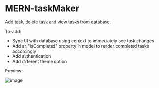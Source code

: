 # MERN-taskMaker
Add task, delete task and view tasks from database.

To-add:
- Sync UI with database using context to immediately see task changes
- Add an "isCompleted" property in model to render completed tasks accordingly
- Add authentication
- Add different theme option

Preview:

![image](https://github.com/NadaAlinour/MERN-taskMaker/assets/48387157/90ac6cdb-748c-4135-921d-b19e5b94ee63)

